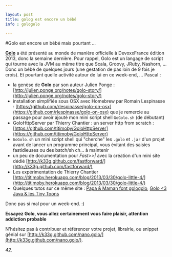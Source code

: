 ```yaml
---

layout: post
title: golog est encore un bébé
info : gologolo

---
```


#Golo est encore un bébé mais pourtant ...

**[Golo](http://golo-lang.org/)** a été présenté au monde de manière officielle à DevoxxFrance édition 2013, donc la semaine dernière. Pour rappel, Golo est un langage de script qui tourne avec la JVM au même titre que Scala, Groovy, JRuby, Nashorn, ... Donc un bébé de quelques jours (une gestation de pas loin de 9 fois je crois). Et pourtant quelle activité autour de lui en ce week-end, ... Pascal :

- la genèse de **Golo** par son auteur Julien Ponge : [http://julien.ponge.org/notes/golo-story/](http://julien.ponge.org/notes/golo-story/)
- installation simplifiée sous OSX avec Homebrew par Romain Lespinasse : [https://github.com/rlespinasse/golo-on-osx](https://github.com/rlespinasse/golo-on-osx) que je remercie au passage pour avoir ajouté mon mini script shell `GoGolo.sh` (de débutant)
- GoloHttpServer par Thierry Chantier : un server http from scratch : [https://github.com/titimoby/GoloHttpServer](https://github.com/titimoby/GoloHttpServer)
- `GoGolo.sh` un mini script shell qui "cherche" les `.golo` et `.jar` d'un projet avant de lancer un programme principal, vous évitant des saisies fastidieuses ou des batch/sh ch... à maintenir
- un peu de documentation pour *Fast>>|* avec la création d'un mini site dédié [http://k33g.github.com/fastforward/](http://k33g.github.com/fastforward/)
- Les expérimentation de Thierry Chantier [http://titimoby.herokuapp.com/blog/2013/03/30/golo-little-4/](http://titimoby.herokuapp.com/blog/2013/03/30/golo-little-4/) 
- Quelques tutos sur ce même site : [Papa & Maman font gologolo](http://k33g.github.com/2013/03/30/GOLO.html), [Golo <3 Java & les Tiny Toons](http://k33g.github.com/2013/03/31/GOLO.html)
 
Donc pas si mal pour un week-end. :)

**Essayez Golo, vous allez certainement vous faire plaisir, attention addiction probable**

N'hésitez pas à contribuer et référencer votre projet, librairie, ou snippet génial sur [http://k33g.github.com/nano.golo/](http://k33g.github.com/nano.golo/).

*42.*




